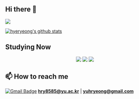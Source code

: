 ## Hi there 👋

<img src="https://capsule-render.vercel.app/api?type=rounded&color=0:87CEFA,100:B2EBF2&height=200&section=header&text=Welcome%20to%20my%20GitHub&fontSize=40&fontColor=ffffff" />

[![hyeryeong's github stats](https://github-readme-stats.vercel.app/api?username=hyeryeongyu)](https://github.com/hyeryeongyu/github-readme-stats)

## Studying Now

<p align="center">
  <img src="https://img.shields.io/badge/Python-3776AB?style=for-the-badge&logo=python&logoColor=white" />
  <img src="https://img.shields.io/badge/C-00599C?style=for-the-badge&logo=c&logoColor=white" />
  <img src="https://img.shields.io/badge/C%2B%2B-00599C?style=for-the-badge&logo=c%2B%2B&logoColor=white" />
</p>

## 📫 How to reach me

[![Gmail Badge](https://img.shields.io/badge/Email-D14836?style=flat&logo=gmail&logoColor=white)](hry8585@yu.ac.kr) **hry8585@yu.ac.kr** | **yuhryeong@gmail.com**
